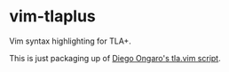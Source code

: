 # vim-tlaplus

Vim syntax highlighting for TLA+.

This is just packaging up of [Diego Ongaro's tla.vim script][1].

[1]: https://www.vim.org/scripts/script.php?script_id=4435
